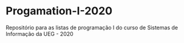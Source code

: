 # Progamation-I-2020
Repositório para as listas de programação I do curso de Sistemas de Informação da UEG - 2020

